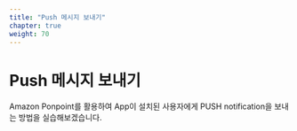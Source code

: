 ```yaml
---
title: "Push 메시지 보내기"
chapter: true
weight: 70
---
```


# Push 메시지 보내기

Amazon Ponpoint를 활용하여 App이 설치된 사용자에게 PUSH notification을 보내는 방법을 실습해보겠습니다. 

